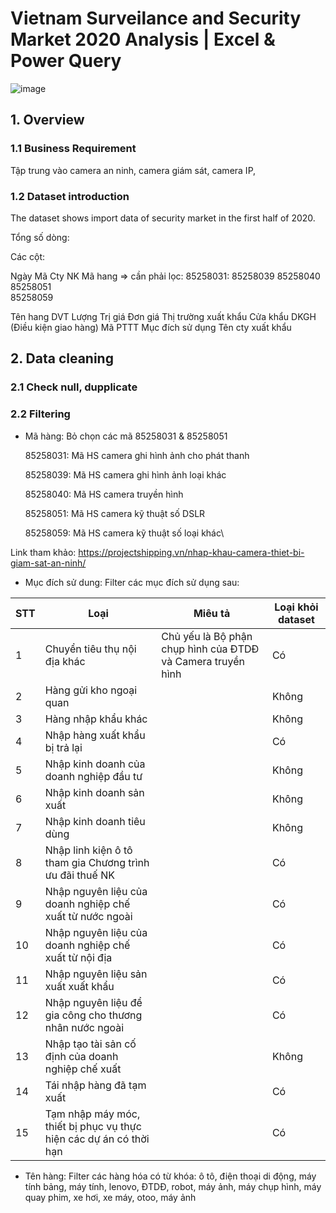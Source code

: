 # Vietnam Surveilance and Security Market 2020 Analysis | Excel & Power Query

![image](https://github.com/user-attachments/assets/cd72fc0c-dd95-40a6-9774-3cb15272f146)

## 1. Overview

### 1.1 Business Requirement

Tập trung vào camera an ninh, camera giám sát, camera IP, 

### 1.2 Dataset introduction

The dataset shows import data of security market in the first half of 2020.

Tổng số dòng: 

Các cột:

Ngày
Mã Cty NK
Mã hang => cần phải lọc: 
85258031: 
85258039
85258040
85258051	
85258059
	
Tên hang
DVT
Lượng
Trị giá
Đơn giá
Thị trường xuất khẩu
Cửa khẩu
DKGH (Điều kiện giao hàng)
Mã PTTT
Mục đích sử dụng
Tên cty xuất khẩu

## 2. Data cleaning

### 2.1 Check null, dupplicate

### 2.2 Filtering

- Mã hàng: Bỏ chọn các mã 85258031 & 85258051

	85258031: Mã HS camera ghi hình ảnh cho phát thanh

	85258039: Mã HS camera ghi hình ảnh loại khác

	85258040: Mã HS camera truyền hình

	85258051: Mã HS camera kỹ thuật số DSLR

	85258059: Mã HS camera kỹ thuật số loại khác\


Link tham khảo: https://projectshipping.vn/nhap-khau-camera-thiet-bi-giam-sat-an-ninh/

- Mục đích sử dung:
  Filter các mục đích sử dụng sau:

| STT | Loại | Miêu tả | Loại khỏi dataset|
| --- | --- |  --- |   --- |  
| 1 | Chuyển tiêu thụ nội địa khác |Chủ yếu là Bộ phận chụp hình của ĐTDĐ và Camera truyền hình| Có |
| 2 | Hàng gửi kho ngoại quan ||Không|
| 3 | Hàng nhập khẩu khác ||Không|
| 4 | Nhập hàng xuất khẩu bị trả lại ||Có|
| 5 | Nhập kinh doanh của doanh nghiệp đầu tư ||Không|
| 6 | Nhập kinh doanh sản xuất ||Không|
| 7 | Nhập kinh doanh tiêu dùng ||Không|
| 8 | Nhập linh kiện ô tô tham gia Chương trình ưu đãi thuế NK ||Có|
| 9 | Nhập nguyên liệu của doanh nghiệp chế xuất từ nước ngoài ||Có|
| 10 | Nhập nguyên liệu của doanh nghiệp chế xuất từ nội địa ||Có|
| 11 | Nhập nguyên liệu sản xuất xuất khẩu ||Có|
| 12 | Nhập nguyên liệu để gia công cho thương nhân nước ngoài ||Có|
| 13 | Nhập tạo tài sản cố định của doanh nghiệp chế xuất ||Không|
| 14 | Tái nhập hàng đã tạm xuất ||Có|
| 15 | Tạm nhập máy móc, thiết bị phục vụ thực hiện các dự án có thời hạn ||Có|


- Tên hàng:
Filter các hàng hóa có từ khóa: ô tô, điện thoại di động, máy tính bảng, máy tính, lenovo, ĐTDĐ, robot, máy ảnh, máy chụp hình, máy quay phim, xe hơi,
xe máy, otoo, máy ảnh

